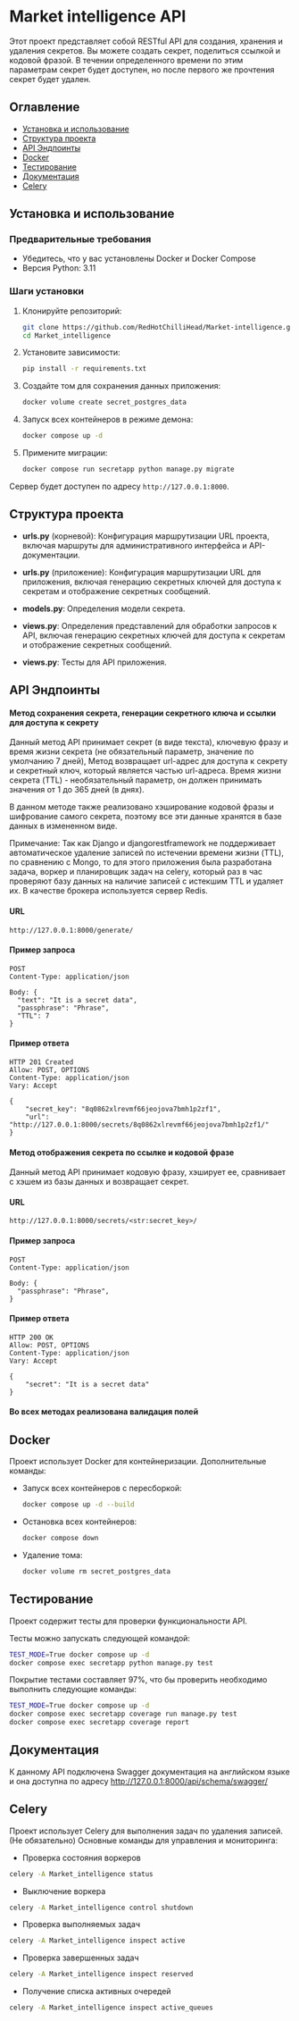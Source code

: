 # Market intelligence API

Этот проект представляет собой RESTful API для создания, хранения и удаления секретов.
Вы можете создать секрет, поделиться ссылкой и кодовой фразой. В течении определенного времени по этим параметрам
секрет будет доступен, но после первого же прочтения секрет будет удален.

## Оглавление

- [Установка и использование](#установка-и-использование)
- [Структура проекта](#структура-проекта)
- [API Эндпоинты](#api-эндпоинты)
- [Docker](#docker)
- [Тестирование](#тестирование)
- [Документация](#документация)
- [Celery](#celery)

## Установка и использование

### Предварительные требования

- Убедитесь, что у вас установлены Docker и Docker Compose
- Версия Python: 3.11

### Шаги установки

1. Клонируйте репозиторий:
    ```sh
    git clone https://github.com/RedHotChilliHead/Market-intelligence.git
    cd Market_intelligence
    ```

2. Установите зависимости:

    ```sh
    pip install -r requirements.txt
    ```

3. Создайте том для сохранения данных приложения:

    ```sh
    docker volume create secret_postgres_data
    ```

4. Запуск всех контейнеров в режиме демона:

    ```sh
    docker compose up -d
    ```

5. Примените миграции:

    ```sh
    docker compose run secretapp python manage.py migrate
    ```


Сервер будет доступен по адресу `http://127.0.0.1:8000`.


## Структура проекта


- **urls.py** (корневой): Конфигурация маршрутизации URL проекта, включая маршруты для административного интерфейса и API-документации.

- **urls.py** (приложение): Конфигурация маршрутизации URL для приложения, включая генерацию секретных ключей
для доступа к секретам и отображение секретных сообщений.

- **models.py**: Определения модели секрета.

- **views.py**: Определения представлений для обработки запросов к API, включая генерацию секретных ключей
для доступа к секретам и отображение секретных сообщений.

- **views.py**: Тесты для API приложения.


## API Эндпоинты

#### Метод сохранения секрета, генерации секретного ключа и ссылки для доступа к секрету
Данный метод API принимает секрет (в виде текста), ключевую фразу и время жизни секрета (не обязательный параметр,
значение по умолчанию 7 дней),
Метод возвращает url-адрес для доступа к секрету и секретный ключ, который является частью url-адреса.
Время жизни секрета (TTL) - необязательный параметр, он должен принимать значения от 1 до 365 дней (в днях).

В данном методе также реализовано хэширование кодовой фразы и шифрование самого секрета, поэтому
все эти данные хранятся в базе данных в измененном виде.

Примечание:
Так как Django и djangorestframework не поддерживает автоматическое удаление записей по истечении времени жизни (TTL), по сравнению с Mongo,
то для этого приложения была разработана задача, воркер и планировщик задач на celery,
который раз в час проверяют базу данных на наличие записей с истекшим TTL и удаляет их.
В качестве брокера используется сервер Redis.

#### URL

```
http://127.0.0.1:8000/generate/
```
#### Пример запроса

```
POST
Content-Type: application/json

Body: {
  "text": "It is a secret data",
  "passphrase": "Phrase",
  "TTL": 7
}
```
#### Пример ответа

```
HTTP 201 Created
Allow: POST, OPTIONS
Content-Type: application/json
Vary: Accept

{
    "secret_key": "8q0862xlrevmf66jeojova7bmh1p2zf1",
    "url": "http://127.0.0.1:8000/secrets/8q0862xlrevmf66jeojova7bmh1p2zf1/"
}
```

#### Метод отображения секрета по ссылке и кодовой фразе
Данный метод API принимает кодовую фразу, хэширует ее, сравнивает с хэшем из базы данных и возвращает секрет.

#### URL

```
http://127.0.0.1:8000/secrets/<str:secret_key>/
```
#### Пример запроса

```
POST
Content-Type: application/json

Body: {
  "passphrase": "Phrase",
}
```
#### Пример ответа

```
HTTP 200 OK
Allow: POST, OPTIONS
Content-Type: application/json
Vary: Accept

{
    "secret": "It is a secret data"
}
```

#### Во всех методах реализована валидация полей

## Docker


Проект использует Docker для контейнеризации. Дополнительные команды:
  
- Запуск всех контейнеров с пересборкой:
    ```sh
    docker compose up -d --build
    ```

- Остановка всех контейнеров:
    ```sh
    docker compose down
    ```

- Удаление тома:
  ```sh
  docker volume rm secret_postgres_data
  ```

## Тестирование

Проект содержит тесты для проверки функциональности API.

Тесты можно запускать следующей командой:
```sh
TEST_MODE=True docker compose up -d
docker compose exec secretapp python manage.py test
```

Покрытие тестами составляет 97%, что бы проверить необходимо выполнить следующие команды:
```sh
TEST_MODE=True docker compose up -d
docker compose exec secretapp coverage run manage.py test
docker compose exec secretapp coverage report
```

## Документация

К данному API подключена Swagger документация на английском языке и она доступна по адресу
http://127.0.0.1:8000/api/schema/swagger/

## Celery

Проект использует Celery для выполнения задач по удаления записей.
(Не обязательно) Основные команды для управления и мониторинга:

- Проверка состояния воркеров
```sh
celery -A Market_intelligence status
```

- Выключение воркера
```sh
celery -A Market_intelligence control shutdown
```

- Проверка выполняемых задач
```sh
celery -A Market_intelligence inspect active
```

- Проверка завершенных задач
```sh
celery -A Market_intelligence inspect reserved
```

- Получение списка активных очередей
```sh
celery -A Market_intelligence inspect active_queues
```